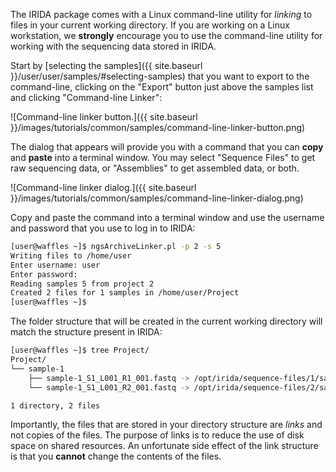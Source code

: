 The IRIDA package comes with a Linux command-line utility for *linking* to files in your current working directory. If you are working on a Linux workstation, we **strongly** encourage you to use the command-line utility for working with the sequencing data stored in IRIDA.

Start by [selecting the samples]({{ site.baseurl }}/user/user/samples/#selecting-samples) that you want to export to the command-line, clicking on the "Export" button just above the samples list and clicking "Command-line Linker":

![Command-line linker button.]({{ site.baseurl }}/images/tutorials/common/samples/command-line-linker-button.png)

The dialog that appears will provide you with a command that you can **copy** and **paste** into a terminal window.  You may select "Sequence Files" to get raw sequencing data, or "Assemblies" to get assembled data, or both.

![Command-line linker dialog.]({{ site.baseurl }}/images/tutorials/common/samples/command-line-linker-dialog.png)

Copy and paste the command into a terminal window and use the username and password that you use to log in to IRIDA:

```bash
[user@waffles ~]$ ngsArchiveLinker.pl -p 2 -s 5
Writing files to /home/user
Enter username: user
Enter password: 
Reading samples 5 from project 2
Created 2 files for 1 samples in /home/user/Project
[user@waffles ~]$ 
```

The folder structure that will be created in the current working directory will match the structure present in IRIDA:

```bash
[user@waffles ~]$ tree Project/
Project/
└── sample-1
    ├── sample-1_S1_L001_R1_001.fastq -> /opt/irida/sequence-files/1/sample-1_S1_L001_R1_001.fastq
    └── sample-1_S1_L001_R2_001.fastq -> /opt/irida/sequence-files/2/sample-2_S1_L001_R2_001.fastq

1 directory, 2 files

```

Importantly, the files that are stored in your directory structure are *links* and not copies of the files. The purpose of links is to reduce the use of disk space on shared resources. An unfortunate side effect of the link structure is that you **cannot** change the contents of the files.
